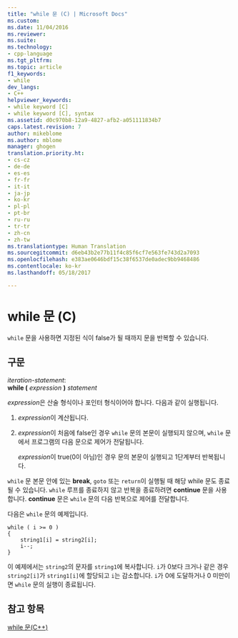 ```yaml
---
title: "while 문 (C) | Microsoft Docs"
ms.custom: 
ms.date: 11/04/2016
ms.reviewer: 
ms.suite: 
ms.technology:
- cpp-language
ms.tgt_pltfrm: 
ms.topic: article
f1_keywords:
- while
dev_langs:
- C++
helpviewer_keywords:
- while keyword [C]
- while keyword [C], syntax
ms.assetid: d0c970b8-12a9-4827-afb2-a051111834b7
caps.latest.revision: 7
author: mikeblome
ms.author: mblome
manager: ghogen
translation.priority.ht:
- cs-cz
- de-de
- es-es
- fr-fr
- it-it
- ja-jp
- ko-kr
- pl-pl
- pt-br
- ru-ru
- tr-tr
- zh-cn
- zh-tw
ms.translationtype: Human Translation
ms.sourcegitcommit: d6eb43b2e77b11f4c85f6cf7e563fe743d2a7093
ms.openlocfilehash: e383ae0646bdf15c38f6537de0adec9bb9468486
ms.contentlocale: ko-kr
ms.lasthandoff: 05/18/2017

---
```

# <a name="while-statement-c"></a>while 문 (C)
`while` 문을 사용하면 지정된 식이 false가 될 때까지 문을 반복할 수 있습니다.  
  
## <a name="syntax"></a>구문  
 *iteration-statement*:  
 **while (**  *expression*  **)**  *statement*  
  
 *expression*은 산술 형식이나 포인터 형식이어야 합니다. 다음과 같이 실행됩니다.  
  
1.  *expression*이 계산됩니다.  
  
2.  *expression*이 처음에 false인 경우 `while` 문의 본문이 실행되지 않으며, `while` 문에서 프로그램의 다음 문으로 제어가 전달됩니다.  
  
     *expression*이 true(0이 아님)인 경우 문의 본문이 실행되고 1단계부터 반복됩니다.  
  
 `while` 문 본문 안에 있는 **break**, `goto` 또는 `return`이 실행될 때 해당 while 문도 종료될 수 있습니다. `while` 루프를 종료하지 않고 반복을 종료하려면 **continue** 문을 사용합니다. **continue** 문은 `while` 문의 다음 반복으로 제어를 전달합니다.  
  
 다음은 `while` 문의 예제입니다.  
  
```  
while ( i >= 0 )   
{  
    string1[i] = string2[i];  
    i--;  
}  
```  
  
 이 예제에서는 `string2`의 문자를 `string1`에 복사합니다. `i`가 0보다 크거나 같은 경우 `string2[i]`가 `string1[i]`에 할당되고 `i`는 감소합니다. `i`가 0에 도달하거나 0 미만이면 `while` 문의 실행이 종료됩니다.  
  
## <a name="see-also"></a>참고 항목  
 [while 문(C++)](../cpp/while-statement-cpp.md)
